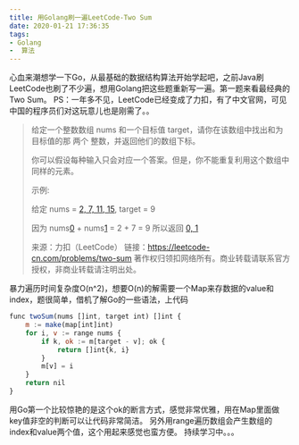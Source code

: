 ```yaml
---
title: 用Golang刷一遍LeetCode-Two Sum
date: 2020-01-21 17:36:35
tags:
- Golang
-  算法
---
```

心血来潮想学一下Go，从最基础的数据结构算法开始学起吧，之前Java刷LeetCode也刷了不少遍，想用Golang把这些题重新写一遍。第一题来看最经典的Two Sum。
PS：一年多不见，LeetCode已经变成了力扣，有了中文官网，可见中国的程序员们对这玩意儿也是刚需了。。

> 给定一个整数数组 nums 和一个目标值 target，请你在该数组中找出和为目标值的那 两个 整数，并返回他们的数组下标。
> 
> 你可以假设每种输入只会对应一个答案。但是，你不能重复利用这个数组中同样的元素。
> 
> 示例:
> 
> 给定 nums = [2, 7, 11, 15](), target = 9
> 
> 因为 nums[0]() + nums[1]() = 2 + 7 = 9
> 所以返回 [0, 1]()
> 
> 来源：力扣（LeetCode）
> 链接：https://leetcode-cn.com/problems/two-sum
> 著作权归领扣网络所有。商业转载请联系官方授权，非商业转载请注明出处。

暴力遍历时间复杂度O(n^2)，想要O(n)的解需要一个Map来存数据的value和index，题很简单，借机了解Go的一些语法，上代码

```js
func twoSum(nums []int, target int) []int {
	m := make(map[int]int)
	for i, v := range nums {
		if k, ok := m[target - v]; ok {
			return []int{k, i}
		}
		m[v] = i
	}
	return nil
}
```

用Go第一个比较惊艳的是这个ok的断言方式，感觉非常优雅，用在Map里面做key值非空的判断可以让代码非常简洁。
另外用range遍历数组会产生数组的index和value两个值，这个用起来感觉也蛮方便。
持续学习中。。。

